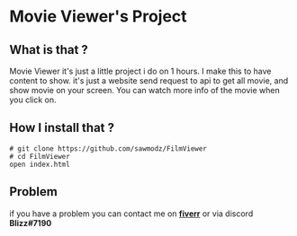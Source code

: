 # Movie Viewer's Project

## What is that ?

Movie Viewer it's just a little project i do on 1 hours. I make this to have content to show. it's just a website send request to api to get all movie, and show movie on your screen. You can watch more info of the movie when you click on.

## How I install that ?

```
# git clone https://github.com/sawmodz/FilmViewer
# cd FilmViewer
open index.html
```

## Problem

if you have a problem you can contact me on **[fiverr](https://www.fiverr.com/blizz_)** or via discord **Blizz#7190**
